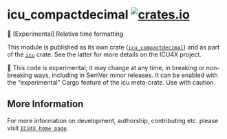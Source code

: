 # icu_compactdecimal [![crates.io](https://img.shields.io/crates/v/icu_compactdecimal)](https://crates.io/crates/icu_compactdecimal)

🚧 \[Experimental\] Relative time formatting

This module is published as its own crate ([`icu_compactdecimal`](https://docs.rs/icu_compactdecimal/latest/icu_compactdecimal/))
and as part of the [`icu`](https://docs.rs/icu/latest/icu/) crate. See the latter for more details on the ICU4X project.

<div class="stab unstable">
🚧 This code is experimental; it may change at any time, in breaking or non-breaking ways,
including in SemVer minor releases. It can be enabled with the "experimental" Cargo feature
of the icu meta-crate. Use with caution.
</div>


## More Information

For more information on development, authorship, contributing etc. please visit [`ICU4X home page`](https://github.com/unicode-org/icu4x).
